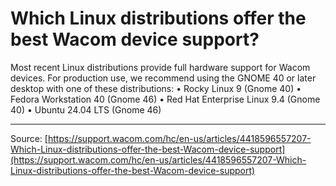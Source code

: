 # Which Linux distributions offer the best Wacom device support?

Most recent Linux distributions provide full hardware support for Wacom devices. For production use, we recommend using the GNOME 40 or later desktop with one of these distributions:
• Rocky Linux 9 (Gnome 40)
• Fedora Workstation 40 (Gnome 46)
• Red Hat Enterprise Linux 9.4 (Gnome 40)
• Ubuntu 24.04 LTS (Gnome 46)

---
Source: [https://support.wacom.com/hc/en-us/articles/4418596557207-Which-Linux-distributions-offer-the-best-Wacom-device-support](https://support.wacom.com/hc/en-us/articles/4418596557207-Which-Linux-distributions-offer-the-best-Wacom-device-support)
